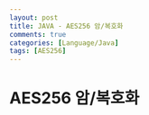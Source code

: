 ```yaml
---
layout: post
title: JAVA - AES256 암/복호화
comments: true
categories: [Language/Java]
tags: [AES256]
---
```


# AES256 암/복호화


